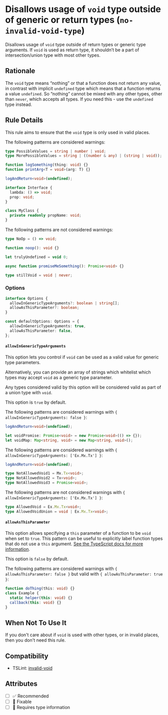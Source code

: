 # Disallows usage of `void` type outside of generic or return types (`no-invalid-void-type`)

Disallows usage of `void` type outside of return types or generic type arguments.
If `void` is used as return type, it shouldn’t be a part of intersection/union type with most other types.

## Rationale

The `void` type means “nothing” or that a function does not return any value,
in contrast with implicit `undefined` type which means that a function returns a value `undefined`.
So “nothing” cannot be mixed with any other types, other than `never`, which accepts all types.
If you need this - use the `undefined` type instead.

## Rule Details

This rule aims to ensure that the `void` type is only used in valid places.

The following patterns are considered warnings:

```ts
type PossibleValues = string | number | void;
type MorePossibleValues = string | ((number & any) | (string | void));

function logSomething(thing: void) {}
function printArg<T = void>(arg: T) {}

logAndReturn<void>(undefined);

interface Interface {
  lambda: () => void;
  prop: void;
}

class MyClass {
  private readonly propName: void;
}
```

The following patterns are not considered warnings:

```ts
type NoOp = () => void;

function noop(): void {}

let trulyUndefined = void 0;

async function promiseMeSomething(): Promise<void> {}

type stillVoid = void | never;
```

### Options

```ts
interface Options {
  allowInGenericTypeArguments?: boolean | string[];
  allowAsThisParameter?: boolean;
}

const defaultOptions: Options = {
  allowInGenericTypeArguments: true,
  allowAsThisParameter: false,
};
```

#### `allowInGenericTypeArguments`

This option lets you control if `void` can be used as a valid value for generic type parameters.

Alternatively, you can provide an array of strings which whitelist which types may accept `void` as a generic type parameter.

Any types considered valid by this option will be considered valid as part of a union type with `void`.

This option is `true` by default.

The following patterns are considered warnings with `{ allowInGenericTypeArguments: false }`:

```ts
logAndReturn<void>(undefined);

let voidPromise: Promise<void> = new Promise<void>(() => {});
let voidMap: Map<string, void> = new Map<string, void>();
```

The following patterns are considered warnings with `{ allowInGenericTypeArguments: ['Ex.Mx.Tx'] }`:

```ts
logAndReturn<void>(undefined);

type NotAllowedVoid1 = Mx.Tx<void>;
type NotAllowedVoid2 = Tx<void>;
type NotAllowedVoid3 = Promise<void>;
```

The following patterns are not considered warnings with `{ allowInGenericTypeArguments: ['Ex.Mx.Tx'] }`:

```ts
type AllowedVoid = Ex.Mx.Tx<void>;
type AllowedVoidUnion = void | Ex.Mx.Tx<void>;
```

#### `allowAsThisParameter`

This option allows specifying a `this` parameter of a function to be `void` when set to `true`.
This pattern can be useful to explicitly label function types that do not use a `this` argument. [See the TypeScript docs for more information](https://www.typescriptlang.org/docs/handbook/functions.html#this-parameters-in-callbacks).

This option is `false` by default.

The following patterns are considered warnings with `{ allowAsThisParameter: false }` but valid with `{ allowAsThisParameter: true }`:

```ts
function doThing(this: void) {}
class Example {
  static helper(this: void) {}
  callback(this: void) {}
}
```

## When Not To Use It

If you don't care about if `void` is used with other types,
or in invalid places, then you don't need this rule.

## Compatibility

- TSLint: [invalid-void](https://palantir.github.io/tslint/rules/invalid-void/)

## Attributes

- [ ] ✅ Recommended
- [ ] 🔧 Fixable
- [ ] 💭 Requires type information
